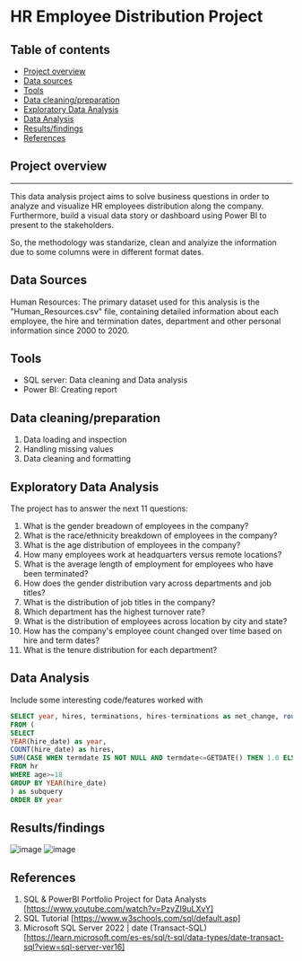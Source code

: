 # HR Employee Distribution Project
## Table of contents
- [Project overview](#project-overview)
- [Data sources](#data-sources)
- [Tools](#tools)
- [Data cleaning/preparation](#data-cleaning/preparation)
- [Exploratory Data Analysis](#exploratory-data-analysis)
- [Data Analysis](#data-analysis)
- [Results/findings](#results/findings)
- [References](#references)

## Project overview
------

This data analysis project aims to solve business questions in order to analyze and visualize HR employees distribution along the company. Furthermore, build a visual data story or dashboard using Power BI to present to the stakeholders.

So, the methodology was standarize, clean and analyize the information due to some columns were in different format dates.

## Data Sources
Human Resources: The primary dataset used for this analysis is the "Human_Resources.csv" file, containing detailed information about each employee, the hire and termination dates, department and other personal information since 2000 to 2020.

## Tools
- SQL server: Data cleaning and Data analysis
- Power BI: Creating report

## Data cleaning/preparation
1. Data loading and inspection
2. Handling missing values
3. Data cleaning and formatting

## Exploratory Data Analysis

The project has to answer the next 11 questions:
1. What is the gender breadown of employees in the company?
2. What is the race/ethnicity breakdown of employees in the company?
3. What is the age distribution of employees in the company?
4. How many employees work at headquarters versus remote locations?
5. What is the average length of employment for employees who have been terminated?
6. How does the gender distribution vary across departments and job titles?
7. What is the distribution of job titles in the company?
8. Which department has the highest turnover rate?
9. What is the distribution of employees across location by city and state?
10. How has the company's employee count changed over time based on hire and term dates?
11. What is the tenure distribution for each department?

## Data Analysis
Include some interesting code/features worked with
``` sql
SELECT year, hires, terminations, hires-terminations as net_change, round(((hires-terminations)/hires)*100,2) AS net_change_percent
FROM (
SELECT
YEAR(hire_date) as year,
COUNT(hire_date) as hires,
SUM(CASE WHEN termdate IS NOT NULL AND termdate<=GETDATE() THEN 1.0 ELSE 0 END) AS terminations
FROM hr
WHERE age>=18
GROUP BY YEAR(hire_date)
) as subquery
ORDER BY year
```
## Results/findings
![image](https://github.com/AlanDnl/HR-Employee-Distribution/assets/150567418/a0797a19-36de-4a6b-bb74-6a025e3098da)
![image](https://github.com/AlanDnl/HR-Employee-Distribution/assets/150567418/0d1ea895-ebb7-434d-a571-72bd7417ab19)

## References
1. SQL & PowerBI Portfolio Project for Data Analysts [https://www.youtube.com/watch?v=PzyZI9uLXvY]
2. SQL Tutorial [https://www.w3schools.com/sql/default.asp]
3. Microsoft SQL Server 2022 | date (Transact-SQL) [https://learn.microsoft.com/es-es/sql/t-sql/data-types/date-transact-sql?view=sql-server-ver16]

